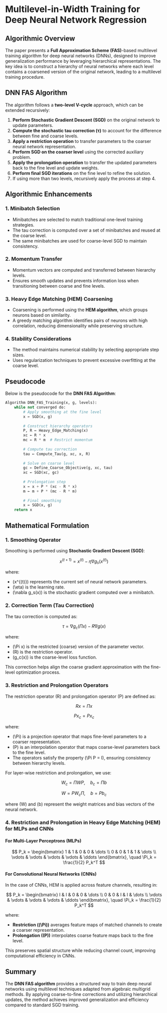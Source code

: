 # Multilevel-in-Width Training for Deep Neural Network Regression

## Algorithmic Overview

The paper presents a **Full Approximation Scheme (FAS)**-based multilevel training algorithm for deep neural networks (DNNs), designed to improve generalization performance by leveraging hierarchical representations. The key idea is to construct a hierarchy of neural networks where each level contains a coarsened version of the original network, leading to a multilevel training procedure.

## DNN FAS Algorithm

The algorithm follows a **two-level V-cycle** approach, which can be extended recursively:

1. **Perform Stochastic Gradient Descent (SGD)** on the original network to update parameters.
2. **Compute the stochastic tau correction (τ)** to account for the difference between fine and coarse levels.
3. **Apply a restriction operation** to transfer parameters to the coarser neural network representation.
4. **Perform SGD on the coarser level** using the corrected auxiliary problem.
5. **Apply the prolongation operation** to transfer the updated parameters back to the fine level and update weights.
6. **Perform final SGD iterations** on the fine level to refine the solution.
7. If using more than two levels, recursively apply the process at step 4.

## Algorithmic Enhancements

### 1. **Minibatch Selection**

- Minibatches are selected to match traditional one-level training strategies.
- The tau correction is computed over a set of minibatches and reused at the coarse level.
- The same minibatches are used for coarse-level SGD to maintain consistency.

### 2. **Momentum Transfer**

- Momentum vectors are computed and transferred between hierarchy levels.
- Ensures smooth updates and prevents information loss when transitioning between coarse and fine levels.

### 3. **Heavy Edge Matching (HEM) Coarsening**

- Coarsening is performed using the **HEM algorithm**, which groups neurons based on similarity.
- A greedy matching algorithm identifies pairs of neurons with high correlation, reducing dimensionality while preserving structure.

### 4. **Stability Considerations**

- The method maintains numerical stability by selecting appropriate step sizes.
- Uses regularization techniques to prevent excessive overfitting at the coarse level.

## Pseudocode

Below is the pseudocode for the **DNN FAS Algorithm**:

```python
Algorithm DNN_FAS_Training(x, g, levels):
    while not converged do:
        # Apply smoothing at the fine level
        x ← SGD(x, g)
        
        # Construct hierarchy operators
        P, R ← Heavy_Edge_Matching(x)
        xc ← R * x
        mc ← R * m  # Restrict momentum
        
        # Compute tau correction
        tau ← Compute_Tau(g, xc, x, R)
        
        # Solve on coarse level
        gc ← Define_Coarse_Objective(g, xc, tau)
        xc ← SGD(xc, gc)
        
        # Prolongation step
        x ← x + P * (xc - R * x)
        m ← m + P * (mc - R * m)
        
        # Final smoothing
        x ← SGD(x, g)
    return x
```

## Mathematical Formulation

### 1. **Smoothing Operator**

Smoothing is performed using **Stochastic Gradient Descent (SGD)**:

$$
x^{(t+1)} = x^{(t)} - \eta \nabla g_s(x^{(t)})
$$

where:

- \(x^{(t)}\) represents the current set of neural network parameters.
- \(\eta\) is the learning rate.
- \(\nabla g_s(x)\) is the stochastic gradient computed over a minibatch.

### 2. **Correction Term (Tau Correction)**

The tau correction is computed as:

$$
\tau = \nabla g_c(\Pi x) - R \nabla g(x)
$$

where:

- \(\Pi x\) is the restricted (coarse) version of the parameter vector.
- \(R\) is the restriction operator.
- \(g_c(x)\) is the coarse-level loss function.

This correction helps align the coarse gradient approximation with the fine-level optimization process.

### 3. **Restriction and Prolongation Operators**

The restriction operator \(R\) and prolongation operator \(P\) are defined as:

$$
R x = \Pi x
$$

$$
P x_c = P x_c
$$

where:

- \(\Pi\) is a projection operator that maps fine-level parameters to a coarser representation.
- \(P\) is an interpolation operator that maps coarse-level parameters back to the fine level.
- The operators satisfy the property \(\Pi P = I\), ensuring consistency between hierarchy levels.

For layer-wise restriction and prolongation, we use:

$$
W_c = \Pi W P, \quad b_c = \Pi b
$$

$$
W = P W_c \Pi, \quad b = P b_c
$$

where \(W\) and \(b\) represent the weight matrices and bias vectors of the neural network.

### 4. **Restriction and Prolongation in Heavy Edge Matching (HEM) for MLPs and CNNs**

#### **For Multi-Layer Perceptrons (MLPs)**

$$
P_k = \begin{bmatrix}
1 & 1 & 0 & 0 & \dots \\
0 & 0 & 1 & 1 & \dots \\
\vdots & \vdots & \vdots & \vdots & \ddots
\end{bmatrix},
\quad \Pi_k = \frac{1}{2} P_k^T
$$

#### **For Convolutional Neural Networks (CNNs)**

In the case of CNNs, HEM is applied across feature channels, resulting in:

$$
P_k = \begin{bmatrix}
I & I & 0 & 0 & \dots \\
0 & 0 & I & I & \dots \\
\vdots & \vdots & \vdots & \vdots & \ddots
\end{bmatrix},
\quad \Pi_k = \frac{1}{2} P_k^T
$$

where:
- **Restriction (\(\Pi\))** averages feature maps of matched channels to create a coarser representation.
- **Prolongation (\(P\))** interpolates coarse feature maps back to the fine level.

This preserves spatial structure while reducing channel count, improving computational efficiency in CNNs.

## Summary

The **DNN FAS algorithm** provides a structured way to train deep neural networks using multilevel techniques adapted from algebraic multigrid methods. By applying coarse-to-fine corrections and utilizing hierarchical updates, the method achieves improved generalization and efficiency compared to standard SGD training.



